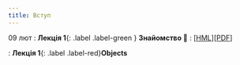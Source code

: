 ```yaml
---
title: Вступ
---
```


09 лют
: **Лекція 1**{: .label .label-green } **Знайомство 👋**
  : [[HML](https://ykochura.github.io/cv-kpi/?p=lecture1.md)][[PDF](https://ykochura.github.io/cv-kpi/pdf/lecture1.pdf)]


: **Лекція 1**{: .label .label-red}**Objects**
